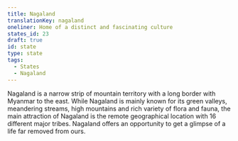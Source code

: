 ```yaml
---
title: Nagaland
translationKey: nagaland
oneliner: Home of a distinct and fascinating culture
states_id: 23
draft: true
id: state
type: state
tags:
  - States
  - Nagaland
---
```

Nagaland is a narrow strip of mountain territory with a long border with Myanmar to the east.     While Nagaland is mainly known for its green valleys, meandering streams, high mountains and rich variety of flora and fauna, the main attraction of Nagaland is the remote geographical location with 16 different major tribes.     Nagaland offers an opportunity to get a glimpse of a life far removed from ours.    